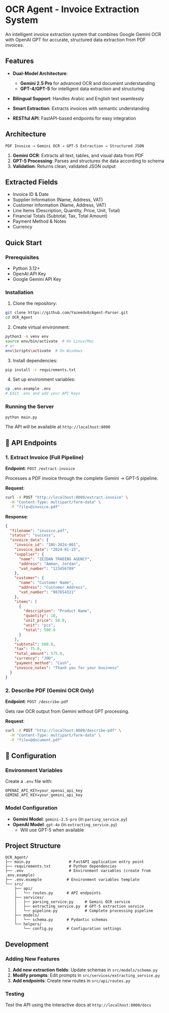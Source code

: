 # OCR Agent - Invoice Extraction System

An intelligent invoice extraction system that combines Google Gemini OCR with OpenAI GPT for accurate, structured data extraction from PDF invoices.

##  Features

- **Dual-Model Architecture**: 
  -  **Gemini 2.5 Pro** for advanced OCR and document understanding
  -  **GPT-4/GPT-5** for intelligent data extraction and structuring
  
- **Bilingual Support**: Handles Arabic and English text seamlessly
- **Smart Extraction**: Extracts invoices with semantic understanding
- **RESTful API**: FastAPI-based endpoints for easy integration

##  Architecture

```
PDF Invoice → Gemini OCR → GPT-5 Extraction → Structured JSON
```

1. **Gemini OCR**: Extracts all text, tables, and visual data from PDF
2. **GPT-5 Processing**: Parses and structures the data according to schema
3. **Validation**: Returns clean, validated JSON output

## Extracted Fields

- Invoice ID & Date
- Supplier Information (Name, Address, VAT)
- Customer Information (Name, Address, VAT)
- Line Items (Description, Quantity, Price, Unit, Total)
- Financial Totals (Subtotal, Tax, Total Amount)
- Payment Method & Notes
- Currency

## Quick Start

### Prerequisites

- Python 3.12+
- OpenAI API Key
- Google Gemini API Key

### Installation

1. Clone the repository:
```bash
git clone https://github.com/Yazeedx0/Agent-Parser.git
cd OCR_Agent
```

2. Create virtual environment:
```bash
python3 -m venv env
source env/bin/activate  # On Linux/Mac
# or
env\Scripts\activate  # On Windows
```

3. Install dependencies:
```bash
pip install -r requirements.txt
```

4. Set up environment variables:
```bash
cp .env.example .env
# Edit .env and add your API keys
```

### Running the Server

```bash
python main.py
```

The API will be available at `http://localhost:8000`

## 📡 API Endpoints

### 1. Extract Invoice (Full Pipeline)

**Endpoint**: `POST /extract-invoice`

Processes a PDF invoice through the complete Gemini → GPT-5 pipeline.

**Request**:
```bash
curl -X POST "http://localhost:8000/extract-invoice" \
  -H "Content-Type: multipart/form-data" \
  -F "file=@invoice.pdf"
```

**Response**:
```json
{
  "filename": "invoice.pdf",
  "status": "success",
  "invoice_data": {
    "invoice_id": "INV-2024-001",
    "invoice_date": "2024-01-15",
    "supplier": {
      "name": "ZEIDAN TRADING AGENCY",
      "address": "Amman, Jordan",
      "vat_number": "123456789"
    },
    "customer": {
      "name": "Customer Name",
      "address": "Customer Address",
      "vat_number": "987654321"
    },
    "items": [
      {
        "description": "Product Name",
        "quantity": 10,
        "unit_price": 50.0,
        "unit": "pcs",
        "total": 500.0
      }
    ],
    "subtotal": 500.0,
    "tax": 75.0,
    "total_amount": 575.0,
    "currency": "JOD",
    "payment_method": "Cash",
    "invoice_notes": "Thank you for your business"
  }
}
```

### 2. Describe PDF (Gemini OCR Only)

**Endpoint**: `POST /describe-pdf`

Gets raw OCR output from Gemini without GPT processing.

**Request**:
```bash
curl -X POST "http://localhost:8000/describe-pdf" \
  -H "Content-Type: multipart/form-data" \
  -F "file=@document.pdf"
```

## 🔧 Configuration

### Environment Variables

Create a `.env` file with:

```env
OPENAI_API_KEY=your_openai_api_key
GEMINI_API_KEY=your_gemini_api_key
```

### Model Configuration

- **Gemini Model**: `gemini-2.5-pro` (in `parsing_service.py`)
- **OpenAI Model**: `gpt-4o` (in `extracting_service.py`)
  - Will use GPT-5 when available

## Project Structure

```
OCR_Agent/
├── main.py                 # FastAPI application entry point
├── requirements.txt        # Python dependencies
├── .env                    # Environment variables (create from .env.example)
├── .env.example           # Environment variables template
└── src/
    ├── api/
    │   └── routes.py      # API endpoints
    ├── services/
    │   ├── parsing_service.py     # Gemini OCR service
    │   ├── extracting_service.py  # GPT-5 extraction service
    │   └── pipeline.py            # Complete processing pipeline
    ├── models/
    │   └── schema.py      # Pydantic schemas
    └── helpers/
        └── config.py      # Configuration settings
```

## Development

### Adding New Features

1. **Add new extraction fields**: Update schemas in `src/models/schema.py`
2. **Modify prompts**: Edit prompts in `src/services/extracting_service.py`
3. **Add endpoints**: Create new routes in `src/api/routes.py`

### Testing

Test the API using the interactive docs at `http://localhost:8000/docs`
